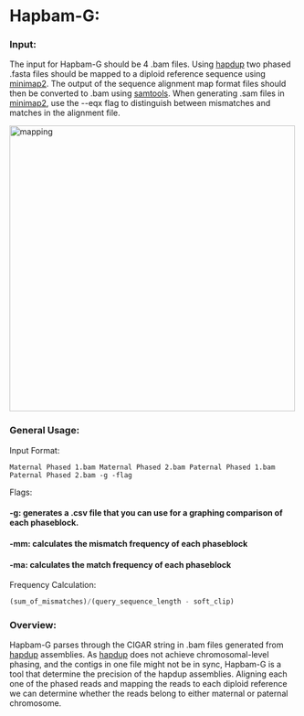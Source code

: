 # Hapbam-G:

### Input:
The input for Hapbam-G should be 4 .bam files. Using <a href="https://github.com/fenderglass/hapdup">hapdup</a> two phased .fasta files should be mapped to a diploid reference sequence using <a href="https://github.com/lh3/minimap2">minimap2</a>. The output of the sequence alignment map format files should then be converted to .bam using <a href="https://github.com/samtools/samtools">samtools</a>. When generating .sam files in <a href="https://github.com/lh3/minimap2">minimap2</a>, use the --eqx flag to distinguish between mismatches and matches in the alignment file. 

<img src="https://i.postimg.cc/kXkYFvTq/Hapdup-Phased-to-Ref-1.jpg" alt="mapping" style="width:500px;height:auto;">


### General Usage:

Input Format: 
```
Maternal Phased 1.bam Maternal Phased 2.bam Paternal Phased 1.bam Paternal Phased 2.bam -g -flag
```

Flags: 

#### -g: generates a .csv file that you can use for a graphing comparison of each phaseblock.
#### -mm: calculates the mismatch frequency of each phaseblock
#### -ma: calculates the match frequency of each phaseblock 

Frequency Calculation:

```python
(sum_of_mismatches)/(query_sequence_length - soft_clip)
```

### Overview:
Hapbam-G parses through the CIGAR string in .bam files generated from <a href="https://github.com/fenderglass/hapdup">hapdup</a> assemblies. As <a href="https://github.com/fenderglass/hapdup">hapdup</a> does not achieve chromosomal-level phasing, and the contigs in one file might not be in sync, Hapbam-G is a tool that determine the precision of the hapdup assemblies. Aligning each one of the phased reads and mapping the reads to each diploid reference we can determine whether the reads belong to either maternal or paternal chromosome. 
